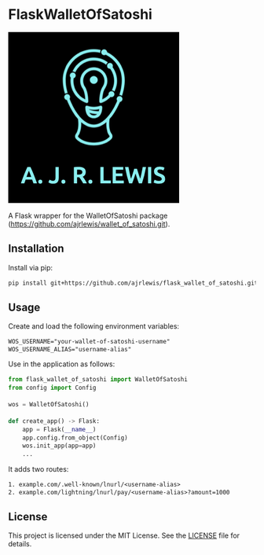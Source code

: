 # FlaskWalletOfSatoshi

![My Project Logo](images/logo.png)

A Flask wrapper for the WalletOfSatoshi package (https://github.com/ajrlewis/wallet_of_satoshi.git).

## Installation

Install via pip:

```bash
pip install git+https://github.com/ajrlewis/flask_wallet_of_satoshi.git
```

## Usage

Create and load the following environment variables:

```.env
WOS_USERNAME="your-wallet-of-satoshi-username"
WOS_USERNAME_ALIAS="username-alias"
```

Use in the application as follows:

```app.py
from flask_wallet_of_satoshi import WalletOfSatoshi
from config import Config

wos = WalletOfSatoshi()

def create_app() -> Flask:
    app = Flask(__name__)
    app.config.from_object(Config)
    wos.init_app(app=app)
    ...
```

It adds two routes:

    1. example.com/.well-known/lnurl/<username-alias>
    2. example.com/lightning/lnurl/pay/<username-alias>?amount=1000

## License

This project is licensed under the MIT License. See the [LICENSE](LICENSE) file for details.


